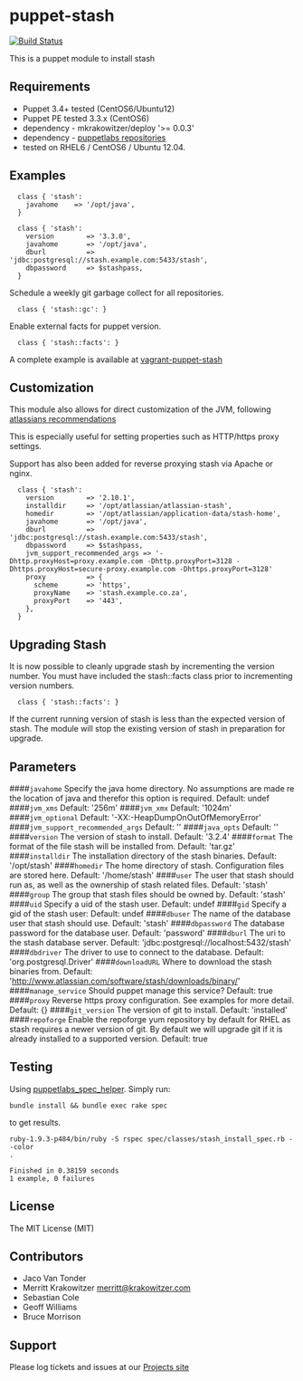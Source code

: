 puppet-stash
============
[![Build
Status](https://travis-ci.org/mkrakowitzer/puppet-stash.svg)](https://travis-ci.org/mkrakowitzer/puppet-stash)

This is a puppet module to install stash

Requirements
------------
* Puppet 3.4+ tested (CentOS6/Ubuntu12)
* Puppet PE tested 3.3.x (CentOS6)
* dependency - mkrakowitzer/deploy '>= 0.0.3'
* dependency - [puppetlabs repositories](https://docs.puppetlabs.com/guides/puppetlabs_package_repositories.html)
* tested on RHEL6 / CentOS6 / Ubuntu 12.04.

Examples
--------
```puppet
  class { 'stash':
    javahome    => '/opt/java',
  }
```

```puppet
  class { 'stash':
    version        => '3.3.0',
    javahome       => '/opt/java',
    dburl          => 'jdbc:postgresql://stash.example.com:5433/stash',
    dbpassword     => $stashpass,
  }
```

Schedule a weekly git garbage collect for all repositories. 
```puppet
  class { 'stash::gc': }
```

Enable external facts for puppet version.
```puppet
  class { 'stash::facts': }
```

A complete example is available at [vagrant-puppet-stash](http://github.com/mkrakowitzer/vagrant-puppet-stash)

Customization
-------------
This module also allows for direct customization of the JVM, following [atlassians recommendations](https://confluence.atlassian.com/display/JIRA/Setting+Properties+and+Options+on+Startup)

This is especially useful for setting properties such as HTTP/https proxy settings.

Support has also been added for reverse proxying stash via Apache or nginx.

```puppet
  class { 'stash':
    version        => '2.10.1',
    installdir     => '/opt/atlassian/atlassian-stash',
    homedir        => '/opt/atlassian/application-data/stash-home',
    javahome       => '/opt/java',
    dburl          => 'jdbc:postgresql://stash.example.com:5433/stash',
    dbpassword     => $stashpass,
    jvm_support_recommended_args => '-Dhttp.proxyHost=proxy.example.com -Dhttp.proxyPort=3128 -Dhttps.proxyHost=secure-proxy.example.com -Dhttps.proxyPort=3128'
    proxy          => {
      scheme       => 'https',
      proxyName    => 'stash.example.co.za',
      proxyPort    => '443',
    },
  }
```

Upgrading Stash
---------------
It is now possible to cleanly upgrade stash by incrementing the version number.
You must have included the stash::facts class prior to incrementing version numbers.

```puppet
  class { 'stash::facts': }
```

If the current running version of stash is less than the expected version of stash. 
The module will stop the existing version of stash in preparation for upgrade.

Parameters
----------
####`javahome`
Specify the java home directory. No assumptions are made re the location of java and therefor this option is required. Default: undef
####`jvm_xms`
Default: '256m'
####`jvm_xmx`
Default: '1024m'
####`jvm_optional`
Default: '-XX:-HeapDumpOnOutOfMemoryError'
####`jvm_support_recommended_args`
Default: ''
####`java_opts`
Default: ''
####`version`
The version of stash to install. Default: '3.2.4'
####`format`
The format of the file stash will be installed from. Default: 'tar.gz'
####`installdir`
The installation directory of the stash binaries. Default: '/opt/stash'
####`homedir`
The home directory of stash. Configuration files are stored here. Default: '/home/stash'
####`user`
The user that stash should run as, as well as the ownership of stash related files. Default: 'stash'
####`group`
The group that stash files should be owned by. Default: 'stash'
####`uid`
Specify a uid of the stash user. Default: undef
####`gid`
Specify a gid of the stash user: Default: undef
####`dbuser`
The name of the database user that stash should use. Default: 'stash'
####`dbpassword`
The database password for the database user. Default: 'password'
####`dburl`
The uri to the stash database server. Default: 'jdbc:postgresql://localhost:5432/stash'
####`dbdriver`
The driver to use to connect to the database. Default: 'org.postgresql.Driver'
####`downloadURL`
Where to download the stash binaries from. Default: 'http://www.atlassian.com/software/stash/downloads/binary/'
####`manage_service`
Should puppet manage this service? Default: true
####`proxy`
Reverse https proxy configuration. See examples for more detail. Default: {}
####`git_version`
The version of git to install. Default: 'installed'
####`repoforge`
Enable the repoforge yum repository by default for RHEL as stash requires a newer version of git.
By default we will upgrade git if it is already installed to a supported version. Default: true

Testing
-------
Using [puppetlabs_spec_helper](https://github.com/puppetlabs/puppetlabs_spec_helper). Simply run:

```
bundle install && bundle exec rake spec
```

to get results.

```
ruby-1.9.3-p484/bin/ruby -S rspec spec/classes/stash_install_spec.rb --color
.

Finished in 0.38159 seconds
1 example, 0 failures
```

License
-------
The MIT License (MIT)

Contributors
------------
* Jaco Van Tonder
* Merritt Krakowitzer merritt@krakowitzer.com
* Sebastian Cole
* Geoff Williams
* Bruce Morrison


Support
-------

Please log tickets and issues at our [Projects site](http://github.com/mkrakowitzer/puppet-stash)
